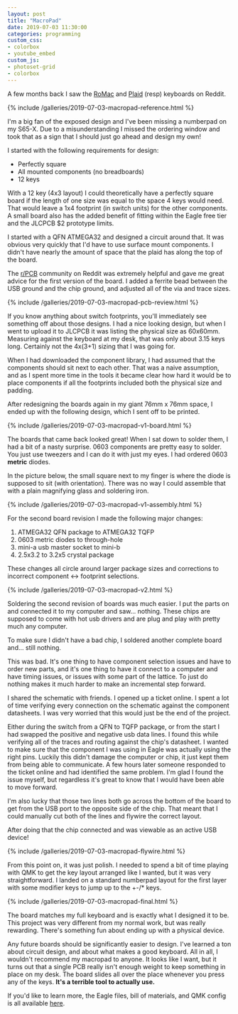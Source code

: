 ```yaml
---
layout: post
title: "MacroPad"
date: 2019-07-03 11:30:00
categories: programming
custom_css:
- colorbox
- youtube_embed
custom_js:
- photoset-grid
- colorbox
---
```


A few months back I saw the [RoMac][0] and [Plaid][1] (resp) keyboards on Reddit.

{% include /galleries/2019-07-03-macropad-reference.html %}

I'm a big fan of the exposed design and I've been missing a numberpad on my
S65-X. Due to a misunderstanding I missed the ordering window and took that as a
sign that I should just go ahead and design my own!

I started with the following requirements for design:

* Perfectly square
* All mounted components (no breadboards)
* 12 keys

With a 12 key (4x3 layout) I could theoretically have a perfectly square board if
the length of one size was equal to the space 4 keys would need. That would leave
a 1x4 footprint (in switch units) for the other components. A small board also has
the added benefit of fitting within the Eagle free tier and the JLCPCB $2 prototype
limits.

I started with a QFN ATMEGA32 and designed a circuit around that. It was obvious
very quickly that I'd have to use surface mount components. I didn't have nearly
the amount of space that the plaid has along the top of the board.

The [r/PCB][2] community on Reddit was extremely helpful and gave me great advice
for the first version of the board. I added a ferrite bead between the USB ground
and the chip ground, and adjusted all of the via and trace sizes.

{% include /galleries/2019-07-03-macropad-pcb-review.html %}

If you know anything about switch footprints, you'll immediately see something
off about those designs. I had a nice looking design, but when I went to upload
it to JLCPCB it was listing the physical size as 60x60mm. Measuring against the
keyboard at my desk, that was only about 3.15 keys long. Certainly not the 4x(3+1)
sizing that I was going for.

When I had downloaded the component library, I had assumed that the components
should sit next to each other. That was a naive assumption, and as I spent more
time in the tools it became clear how hard it would be to place components if
all the footprints included both the physical size and padding.

After redesigning the boards again in my giant 76mm x 76mm space, I ended up with
the following design, which I sent off to be printed.

{% include /galleries/2019-07-03-macropad-v1-board.html %}

The boards that came back looked great! When I sat down to solder them, I had a
bit of a nasty surprise. 0603 components are pretty easy to solder. You just use
tweezers and I can do it with just my eyes. I had ordered 0603 **metric** diodes.

In the picture below, the small square next to my finger is where the diode is
supposed to sit (with orientation). There was no way I could assemble that with
a plain magnifying glass and soldering iron.

{% include /galleries/2019-07-03-macropad-v1-assembly.html %}

For the second board revision I made the following major changes:

1. ATMEGA32 QFN package to ATMEGA32 TQFP
2. 0603 metric diodes to through-hole
3. mini-a usb master socket to mini-b
4. 2.5x3.2 to 3.2x5 crystal package

These changes all circle around larger package sizes and corrections to
incorrect component <-> footprint selections.

{% include /galleries/2019-07-03-macropad-v2.html %}

Soldering the second revision of boards was much easier. I put the parts on and
connected it to my computer and saw... nothing. These chips are supposed to come
with hot usb drivers and are plug and play with pretty much any computer.

To make sure I didn't have a bad chip, I soldered another complete board and...
still nothing.

This was bad. It's one thing to have component selection issues and have to order
new parts, and it's one thing to have it connect to a computer and have timing
issues, or issues with some part of the lattice. To just do nothing makes it much
harder to make an incremental step forward.

I shared the schematic with friends. I opened up a ticket online. I spent a lot
of time verifying every connection on the schematic against the component
datasheets. I was very worried that this would just be the end of the project.

Either during the switch from a QFN to TQFP package, or from the start I had
swapped the positive and negative usb data lines. I found this while verifying
all of the traces and routing against the chip's datasheet. I wanted to make sure
that the component I was using in Eagle was actually using the right pins. Luckily
this didn't damage the computer or chip, it just kept them from being able to
communicate. A few hours later someone responded to the ticket online and had
identified the same problem. I'm glad I found the issue myself, but regardless
it's great to know that I would have been able to move forward.

I'm also lucky that those two lines both go across the bottom of the board to
get from the USB port to the opposite side of the chip. That meant that I could
manually cut both of the lines and flywire the correct layout.

After doing that the chip connected and was viewable as an active USB device!

{% include /galleries/2019-07-03-macropad-flywire.html %}

From this point on, it was just polish. I needed to spend a bit of time playing
with QMK to get the key layout arranged like I wanted, but it was very
straightforward. I landed on a standard numberpad layout for the first layer
with some modifier keys to jump up to the +-/* keys.

{% include /galleries/2019-07-03-macropad-final.html %}

The board matches my full keyboard and is exactly what I designed it to be. This
project was very different from my normal work, but was really rewarding. There's
something fun about ending up with a physical device.

Any future boards should be significantly easier to design. I've learned a ton
about circuit design, and about what makes a good keyboard. All in all, I wouldn't
recommend my macropad to anyone. It looks like I want, but it turns out that a
single PCB really isn't enough weight to keep something in place on my desk. The
board slides all over the place whenever you press any of the keys. **It's a
terrible tool to actually use.**

If you'd like to learn more, the Eagle files, bill of materials, and QMK config
is all available [here][3].

[0]: https://www.reddit.com/r/MechanicalKeyboards/comments/b74x8n/ic_the_romac_a_plaid_inspired_12key_macropad/
[1]: https://github.com/hsgw/plaid
[2]: https://www.reddit.com/r/PCB
[3]: https://github.com/Tornquist/Macropad
